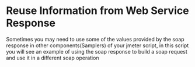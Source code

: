 # Reuse Information from Web Service Response
Sometimes you may need to use some of the values provided by the soap response in other components(Samplers) of your jmeter script, in this script you will see an example of using the soap response to build a soap request and use it in a different soap operation
